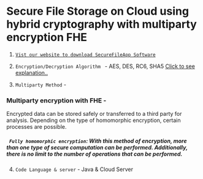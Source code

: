 # Secure File Storage on Cloud using hybrid cryptography with multiparty encryption FHE
1. [`Vist our website to download SecureFileApp Software`](https://filedownload2003.000webhostapp.com/)

2. `Encryption/Decryption Algorithm ` - AES, DES, RC6, SHA5
   [Click to see explanation..](https://chat.openai.com/share/d4c200ff-e7d9-451e-aa48-9c005a703ec9)

3. `Multiparty Method` -

### Multiparty encryption with FHE -

Encrypted data can be stored safely or transferred to a third party for analysis. Depending on the type of homomorphic encryption, certain processes are possible.

##### ` Fully homomorphic encryption`: With this method of encryption, more than one type of secure computation can be performed. Additionally, there is no limit to the number of operations that can be performed.

4. `Code Language & server` - Java & Cloud Server